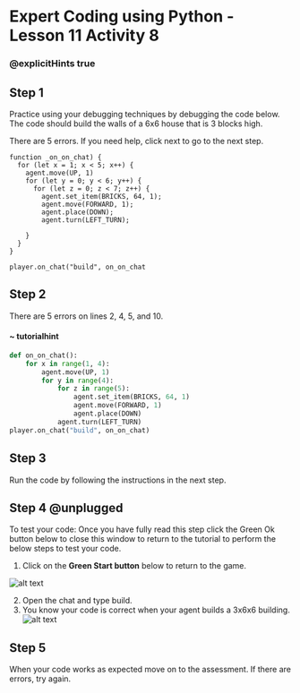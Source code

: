 # Expert Coding using Python - Lesson 11 Activity 8
### @explicitHints true

## Step 1

Practice using your debugging techniques by debugging the code below. The code should build the walls of a 6x6 house that is 3 blocks high. 

There are 5 errors.  If you need help, click next to go to the next step. 

```template
function _on_on_chat) {
  for (let x = 1; x < 5; x++) {
    agent.move(UP, 1)
    for (let y = 0; y < 6; y++) {
      for (let z = 0; z < 7; z++) {
        agent.set_item(BRICKS, 64, 1);
        agent.move(FORWARD, 1);
        agent.place(DOWN);
        agent.turn(LEFT_TURN);
      
    }
  }
}

player.on_chat("build", on_on_chat

```

## Step 2

There are 5 errors on lines 2, 4, 5, and 10. 


#### ~ tutorialhint
```python 
def on_on_chat():
    for x in range(1, 4):
        agent.move(UP, 1)
        for y in range(4):
            for z in range(5):
                agent.set_item(BRICKS, 64, 1)
                agent.move(FORWARD, 1)
                agent.place(DOWN)
            agent.turn(LEFT_TURN)
player.on_chat("build", on_on_chat)

```

## Step 3

Run the code by following the instructions in the next step.

## Step 4 @unplugged

To test your code:
Once you have fully read this step click the Green Ok button below to close this window to return to the tutorial to perform the below steps to test your code.

1. Click on the **Green Start button** below to return to the game.

  

![alt text](https://expertjs.codingcredentials.com/Lesson1/1.1/1.JPG?raw=true  "Start")

2. Open the chat and type build.
3. You know your code is correct when your agent builds a 3x6x6 building. 
![alt text](https://expertjs.codingcredentials.com/Lesson11/11.1/11.2.2.png?raw=true  "code")

## Step 5

When your code works as expected move on to the assessment.
If there are errors, try again. 